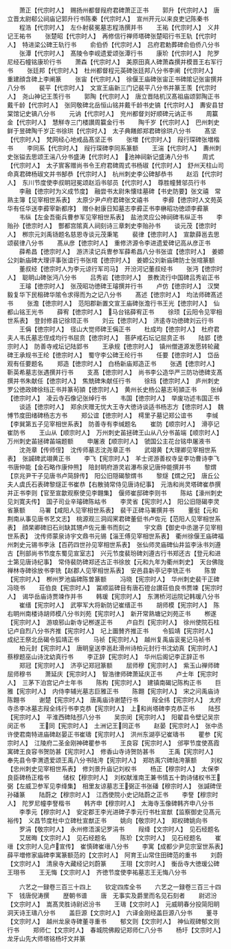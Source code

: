 <!-- { "loadSidebar": true } -->
　　萧正【代宗时人】　赐扬州都督叚府君碑萧正正书
　　郭升【代宗时人】　唐立晋太尉郗公祠庙记郭升行书陈秦【代宗时人】　宣州开元以来良吏记陈秦书
　　程浩【代宗时人】　左仆射裴冕墓志程浩撰并书
　　王祐【代宗时人】　义井记王祐书
　　张楚昭【代宗时人】　再修信行禅师塔碑张楚昭行书王轨【代宗时人】　特进梁公碑王轨行书
　　俞伯侨【代宗时人】　吕府君勅葬碑俞伯侨八分书
　　张潭【代宗时人】　髙陵令李岘遗爱颂张潭行书
　　康玠【代宗时人】　陀罗尼经石幢铭康玠行书
　　萧森【代宗时人】　美原田真人碑萧森撰并模晋王右军行书
　　张廷邦【代宗时人】　杜州都督程元英碑张廷邦八分书李阐【代宗时人】　重建顔含碑上李阐篆
　　张宙【代宗时人】　徐偃王庙碑张宙正书碑隂记张宙撰并八分书
　　裴平【代宗时人】　文宣王庙新三门记裴平八分书并篆王羡【代宗时人】　尧山神记王羡行书
　　郭陶【代宗时人】　唐立晋陆机汉髙祖庙颂郭陶正书戴千龄【代宗时人】　张同敬碑北岳恒山铭并戴千龄书史镐【代宗时人】　夀安县甘棠馆记史镐八分书
　　元讷【代宗时人】　兖州都督刘好顺碑元讷正书
　　周籯金【代宗时人】　慧觧寺三门楼讃周籯金行书
　　陶千岁【代宗时人】　巴州刺史鲜于昱碑陶千岁正书徐珙【代宗时人】　太子典饍郎郑君碑徐珙八分书
　　髙坚【代宗时人】　梵网经心地戒品髙坚正书
　　张増【代宗时人】　叚行琛碑张増楷书
　　李同系【代宗时人】　叚行琛碑李同系篆额
　　王湍【代宗时人】　夀州刺史张镒去思颂王湍八分书盛涛【代宗时人】　池神祠新记盛涛八分书
　　周式【代宗时人】　太子賔客赠尚书令王府君碑周式书杨琡【代宗时人】　舒州天柱山司命真君碑杨琡文并书郜恭【代宗时人】　杭州刺史李公碑郜恭书
　　赵滔【代宗时人】　东川节度使李叔眀冠冕颂赵滔书邬员【代宗时人】　尊胜幢賛邬员行书
　　李融【徳宗时为义成节度】　融尝书太尉朱懐珪墓碑【书史防要】张文禧　常熟主簿【见宰相世系表】　太原少尹卢府君碑张文禧书
　　李彛【徳宗时人文苑英华有任华送李彛宰新都序】　赠仆射康日知墓志李彛正书李楙昭功徳颂李彛篆
　　韦纵【左金吾衞兵曹参军见宰相世系表】　盐池灵应公神祠碑韦纵正书
　　李贻孙【徳宗时人】　酆都宫隂真人祠刻诗三章刺史李贻孙书
　　谈元茂【徳宗时人】　栁宗元刘禹钖题名慈恩寺谈元茂秉笔
　　裴律【徳宗时人】　宣歙薛邕去思颂裴律八分书
　　髙从彦【徳宗时人】　重修济源令李进遗爱碑记高从彦正书
　　薛希昌【徳宗时人】　游济渎记兵曺参军薛希昌八分书张谊【徳宗时人】　姜嫄公刘新庙碑大理评事张谊行书张琯【徳宗时人】　姜嫄公刘新庙碑防士张琯篆额
　　董叔经【徳宗时人为李元谅行军司马】　开汾河记董叔经书
　　张沔【徳宗时人】　聪眀山碑张沔八分书
　　吕秀岩【徳宗时人】　景教流行中国碑吕秀岩正书
　　王璿【徳宗时人】　张茂昭功徳碑王璿撰并行书
　　卢仿【徳宗时人】　汉樊毅复华下民租碑华隂令求得而为之记八分书
　　髙述【徳宗时人】　均法师碑髙述书
　　张澹【徳宗时人】　范阳郡新置文宣王庙碑张澹行书王光【徳宗时人】　仙都山铭王光书
　　薛宥【徳宗时人】　马台铭薛宥正书
　　徐顼【云阳令见宰相世系表】　登封修县记徐顼正书
　　刘云【徳宗时人】　济逺寺功徳碑刘云行书
　　王偁【徳宗时人】　径山大觉师碑王偁正书
　　杜成均【徳宗时人】　杜府君夫人韦氏墓志侄成均行书屈贲【徳宗时人】　菩萨戒石坛记屈贲正书
　　陆郢【徳宗时人】　防善寺戒坛记陆郢书
　　王承规【徳宗时人】　镇州僧道源发愿转轮藏碑王承规书王纶【徳宗时人】　蜀守李公碑王纶行书
　　任要【徳宗时人】　岱岳观有任要题名
　　郑造【徳宗时人】　白杨新庙郑造正书
　　张遇【徳宗时人】　靳英希墓志张遇撰并行书
　　支髙【徳宗时人】　尚书李公造华严三防功徳碑支髙撰并书朱献任【徳宗时人】　焦兟碑朱献任行书
　　徐珰【徳宗时人】　庐州刺史罗公徳政碑徐珰正书并篆茍頴【徳宗时人】　黄州长史杨公墓志茍頴正书
　　张绰【徳宗时人】　凌云寺石像记张绰行书
　　韦国【徳宗时人】　举废功述韦国正书
　　谈适【徳宗时人】　郑余庆赠无忧大王寺大徳诗谈适书杨志方【徳宗时人】　魏愽节度田绪碑杨志方书
　　郑公谊【徳宗时人】　樗里子墓记郑公谊书
　　李缄【李巽第五子见宰相世系表】　防善寺有李缄题名
　　崔防【顺宗时人】　滑亭记崔防书
　　王山从【顺宗时人】　万州刺史苖拯碑王山从八分书苖端【顺宗时人】　　万州刺史苖拯碑苖端题额
　　申屠液【顺宗时人】　虢国公主花台铭申屠液书
　　沈尧章【传师侄】　沈传师墓志沈尧章正书
　　武翊黄【大理卿见宰相世系表】　张諴碑武翊黄正书
　　李飞【宪宗时人】　羊士谔游善权寺呈李功曹诗李飞书唐仲能【金石略作康仲熊】　陪封眀府游灵岩瀑布泉记唐仲能撰并书
　　黎煟【京兆尹干子见唐书卢简辞传】　阳公旧隠碣黎煟书
　　黎燧【煟之兄】　唐丘公夫人虞氏石表碑黎燧正书崔恭【右散骑常侍见唐诗纪事】　元浩和尚灵塔碑崔恭撰并正书李则【官至宣歙观察使见李翺集】　偃师崔邸碑李则书
　　陈岵【濠州刺史见刘寛夫传】　国子司业辛璿碑陈岵书
　　李灵省【宪宗时人】　阳公旧隠碣李灵省篆额
　　马署【咸阳人见宰相世系表】　裴干正碑马署撰并书
　　董侹【元和荆南从事见唐书艺文志】　桃源观三洞阎宷君碑董侹书卢佐元【范阳人见宰相世系表】　顔杲卿碑旧石刓缺其甥卢佐元重书而刻之
　　宇文鼎【御史中丞邈子见宰相世系表】　沈传师蒙泉诗宇文鼎书元锡【淄王傅见宰相世系表】　衢州徐偃王庙碑福州刺史元锡书李泳【百药四世孙见宰相世系表】　张仙师灵庙碑仙井监李泳书刘遵古【刑部尚书节度东蜀见宣室志】　兴元节度裴玢碑刘遵古行书郑还古【登元和进士第见唐诗纪事】　常侍裴防碑郑还古正书徐放【元和九年为衢州刺史】　天台佛陇禅林寺碑徐放书李铣【赵郡人见宰相世系表】　安邑县新亭记李铣正书
　　陈曽【宪宗时人】　栁州罗池庙碑陈曽篆额
　　冯晓【宪宗时人】　华州刺史裴干正碑冯晓书
　　荘伯良【宪宗时人】　冨顺监碑目有唐石镫台讃荘伯良书贾竦【宪宗时人】　谒华岳庙诗贾竦作并书
　　韩瑗【宪宗时人】　东渭桥河运院记韩瑗八分书
　　崔缙【宪宗时人】　武寕军大将新防记崔缙正书
　　胡师模【宪宗时人】　陈右眀州南楼诗胡师模八分书刘苑【宪宗时人】　新开常熟塘记刘苑正书
　　栁遂【宪宗时人】　游琅邪山新寺记栁遂正书
　　卢自烈【宪宗时人】　徐州使院石柱记卢自烈八分书齐推【宪宗时人】　圮上圗賛齐推正书
　　令狐靖【宪宗时人】　成纪王祭北岳碣令狐靖正书
　　马祯【宪宗时人】　越州复禹庙衮冕记马祯书
　　柏元封【宪宗时人】　唐眀皇送李邕赴滑州诗柏元封行书沈幼真【宪宗时人】　蔡穆题巫山诗沈幼真行书
　　李正辞【宪宗时人】　华州后阁记李正辞正书
　　郑冠【宪宗时人】　济亭记郑冠篆额
　　屈师穆【宪宗时人】　紫玉山禅师碑屈师穆书
　　萧延庆【宪宗时人】　智浩律师碑萧延庆正书
　　卢士年【宪宗时人】　三茅下泊宫记卢士年书
　　陈构【宪宗时人】　建镇南碣记陈构正书
　　巨雅【宪宗时人】　内侍李辅光墓志巨雅正书
　　陈翺【宪宗时人】　宋之问禹庙诗陈翺书
　　谢楚【宪宗时人】　唐禹庙诗谢楚行书
　　叚全纬【宪宗时人】　太府寺丞李冰墓志叚全纬行书李克恭【宪宗时人】　上和尚塔碑李克恭正书
　　陆邳【宪宗时人】　平淮西碑陆邳八分书
　　吴宗闵【宪宗时人】　阳翟县令壁记吴宗闵正书
　　王同【宪宗时人】　土洲记王同正书
　　赵晏【宪宗时人】　张中丞许使君南特进庙碑赵晏正书崔璹【宪宗时人】　洪州东湖亭记崔璹书
　　瞿参【宪宗时人】　江陵府二圣金刚神碑瞿参书
　　王良容【宪宗时人】　邠寕节度使髙霞寓碑王良容书贺防甚【宪宗时人】　修香山寺诗贺防甚书
　　王禹【宪宗时人】　奉先县令李渭遗爱颂王禹八分书陆洿【宪宗时人】　郑昉禹穴碑陆洿篆额
　　刘权【忠州刺史见宰相世系表】　修刘景升庙记刘权书
　　杨正【穆宗时人】　太保李良臣碑杨正楷书
　　储权【穆宗时人】　刘权献淮南王兼书情五十韵诗储权书王弼【左威卫参军见李绛集】　相里友谅墓志王弼正书张磻【穆宗时人】　张諴碑侄孙磻篆
　　陆蔚之【穆宗时人】　江西使院小史记陆蔚之正书
　　李詧【穆宗时人】　陀罗尼幢李詧楷书
　　韩齐申【穆宗时人】　太海寺玉像碑韩齐申八分书
　　李季元【穆宗时人】　安定郡王李光进碑子季元行书杜宣猷【监察御史见髙元裕传】　义昌节度杜中立碑杜宣猷正书
　　姚向【敬宗时人】　郑权碑姚向书
　　罗涓【敬宗时人】　永州修浯溪记罗涓书
　　叚绛【文宗时人】　见石经题名
　　艾居晦【文宗时人】　见石经题名
　　陈玠【文宗时人】　见石经题名
　　崔瑨【文宗时人见卢宣传】　崔慎碑崔瑨八分书
　　李寓【成都少尹见宗室世系表】　薛平増修家庙碑李寓篆额范的【文宗时人】　阿育王山常住田碑范的重书
　　刘蔚【文宗时人】　清泉寺大藏经记刘蔚篆
　　王珝【文宗时人】　衡岳寺大徳瑗公碑王珝书
　　王无悔【文宗时人】　齐徳节度使李祐墓志王无悔八分书

　　六艺之一録卷三百三十四上
　　钦定四库全书
　　六艺之一録卷三百三十四下　钱唐倪涛撰
　　歴朝书谱
　　唐　无事实及爵里而名见石刻者
　　尉迟汾【文宗时人】　嵩髙灵胜诗尉迟汾书
　　王璹【文宗时人】　元威眀春分投简阳眀洞天诗王璹八分书
　　盖巨源【文宗时人】　六译金刚经盖巨源八分书
　　董寻【文宗时人】　越州龙泉寺碑董寻重书
　　郁文则【文宗时人】　神仙观碑郁文则行书
　　郑师仁【文宗时人】　春城院佛殿记郑师仁八分书
　　杨圩【文宗时人】　龙牙山先大师塔铭杨圩文并篆
